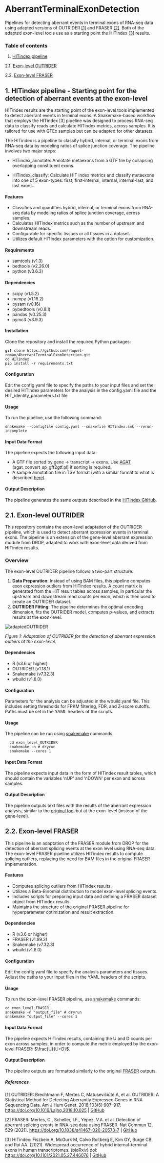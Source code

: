 # AberrantTerminalExonDetection
Pipelines for detecting aberrant events in terminal exons of RNA-seq data using adapted versions of OUTRIDER [[1]](https://github.com/raquel-romao/AberrantTerminalExonDetection/edit/main/README.md#references) and FRASER [[2]](https://github.com/raquel-romao/AberrantTerminalExonDetection/edit/main/README.md#references). Both of the adapted exon-level tools use as a starting point the HITindex [[3]](https://github.com/raquel-romao/AberrantTerminalExonDetection/edit/main/README.md#references) results.

### Table of contents

1. [HITindex pipeline](https://github.com/raquel-romao/AberrantTerminalExonDetection/tree/main#1-hitindex-pipeline---starting-point-for-the-detection-of-aberrant-events-at-the-exon-level)
   
2.1. [Exon-level OUTRIDER](https://github.com/raquel-romao/AberrantTerminalExonDetection/tree/main#21-exon-level-outrider)

2.2. [Exon-level FRASER](https://github.com/raquel-romao/AberrantTerminalExonDetection/tree/main#22-exon-level-fraser) 



## 1. HITindex pipeline - Starting point for the detection of aberrant events at the exon-level

  HITindex results are the starting point of the exon-level tools implemented to detect aberrant events in terminal exons. A Snakemake-based workflow that employs the HITindex [3] pipeline was designed to process RNA-seq data to classify reads and calculate HITindex metrics, across samples. It is tailored for use with GTEx samples but can be adapted for other datasets.
  
  The HITindex is a pipeline to classify hybrid, internal, or terminal exons from RNA-seq data by modeling ratios of splice junction coverage. The pipeline involves two major steps:
   
  - HITindex_annotate: Annotate metaexons from a GTF file by collapsing overlapping constituent exons.

  - HITindex_classify: Calculate HIT index metrics and classify metaexons into one of 5 exon-types: first, first-internal, internal, internal-last, and last exons.
  
  
  #### Features
  - Classifies and quantifies hybrid, internal, or terminal exons from RNA-seq data by modeling ratios of splice junction coverage, across samples.
  - Calculates HITindex metrics such as the number of upstream and downstream reads.
  - Configurable for specific tissues or all tissues in a dataset.
  - Utilizes default HITindex parameters with the option for customization.
  
  #### Requirements
  - samtools (v1.3)
  - bedtools (v2.26.0)
  - python (v3.6.3)
  
  #### Dependencies
  - scipy (v1.5.2)
  - numpy (v1.19.2)
  - pysam (v0.16)
  - pybedtools (v0.8.1)
  - pandas (v0.25.3)
  - pymc3 (v3.9.3)
  
  #### Installation
  Clone the repository and install the required Python packages:
  
    git clone https://github.com/raquel-romao/AberrantTerminalExonDetection.git
    cd HITindex
    pip install -r requirements.txt
  
  #### Configuration
  
  Edit the config.yaml file to specify the paths to your input files and set the desired HITindex parameters for the analysis in the config.yaml file and the HIT_identity_parameters.txt file
  
  #### Usage
  
  To run the pipeline, use the following command:
  
    snakemake --configfile config.yaml --snakefile HITindex.smk --rerun-incomplete
  
  
  #### Input Data Format
  
  The pipeline expects the following input data:
  - A GTF file sorted by gene -> transcript -> exons. Use [AGAT](https://github.com/NBISweden/AGAT) (agat_convert_sp_gff2gtf.pl) if sorting is required.
  - A sample annotation file in TSV format (with a similar format to what is described [here](https://gagneurlab-drop.readthedocs.io/en/latest/prepare.html#creating-the-sample-annotation-table)).
  
  #### Output Description
  
  The pipeline generates the same outputs described in the [HITindex GitHub](https://github.com/thepailab/HITindex).


## 2.1. Exon-level OUTRIDER
  
  This repository contains the exon-level adaptation of the OUTRIDER pipeline, which is used to detect aberrant expression events in terminal exons. The pipeline is an extension of the gene-level aberrant expression module from DROP, adapted to work with exon-level data derived from HITindex results.
  
  ### Overview
  
  The exon-level OUTRIDER pipeline follows a two-part structure:
  
  1. **Data Preparation**: Instead of using BAM files, this pipeline computes exon expression outliers from HITindex results. A count matrix is generated from the HIT result tables across samples, in particular the upstream and downstream read counts per exon, which is then used to create an OUTRIDER dataset.
  2. **OUTRIDER Fitting**: The pipeline determines the optimal encoding dimension, fits the OUTRIDER model, computes p-values, and extracts results at the exon-level.
  
  
  ![adaptedOUTRIDER](https://github.com/raquel-romao/AberrantTerminalExonDetection/assets/92799656/ed7d9372-3aa9-4e36-a67d-1c1236757a3d)
  
  *Figure 1: Adaptation of OUTRIDER for the detection of aberrant expression outliers at the exon-level.*
  
  #### Dependencies
  
  - R (v3.6 or higher)
  - OUTRIDER (v1.18.1)
  - Snakemake (v7.32.3)
  - wbuild (v1.8.0)
  
  
  #### Configuration
  
 Parameters for the analysis can be adjusted in the wbuild.yaml file. This includes setting thresholds for FPKM filtering, FDR, and Z-score cutoffs. 
 Paths must be set in the YAML headers of the scripts.
  
  #### Usage
  
  The pipeline can be run using [snakemake](https://snakemake.readthedocs.io/en/stable/) commands:
  
      cd exon_level_OUTRIDER
      snakemake -n # dryrun
      snakemake --cores 1 
    
  #### Input Data Format
  
  The pipeline expects input data in the form of HITindex result tables, which should contain the variables 'nUP' and 'nDOWN' per exon and across samples.
  
  #### Output Description
  
  The pipeline outputs text files with the results of the aberrant expression analysis, similar to the [original tool](https://github.com/gagneurlab/outrider) but at the exon-level (instead of the gene-level).


## 2.2. Exon-level FRASER

This pipeline is an adaptation of the FRASER module from DROP for the detection of aberrant splicing events at the exon level using RNA-seq data. The exon-level FRASER pipeline utilizes HITindex results to compute splicing outliers, replacing the need for BAM files in the original FRASER implementation.

#### Features

- Computes splicing outliers from HITindex results.
- Utilizes a Beta-Binomial distribution to model exon-level splicing events.
- Includes scripts for preparing input data and defining a FRASER dataset object from HITindex results.
- Maintains the structure of the original FRASER pipeline for hyperparameter optimization and result extraction.


#### Dependencies

- R (v3.6 or higher)
- FRASER (v1.99.3)
- Snakemake (v7.32.3)
- wbuild (v1.8.0)

#### Configuration

Edit the config.yaml file to specify the analysis parameters and tissues. Adjust the paths to your input files in the YAML headers of the scripts.

#### Usage

To run the exon-level FRASER pipeline, use [snakemake](https://snakemake.readthedocs.io/en/stable/) commands:

    cd exon_level_FRASER
    snakemake -n "output_file" # dryrun
    snakemake "output_file" --cores 1 
    

#### Input Data Format

The pipeline expects HITindex results, containing the U and D counts per exon across samples, in order to compute the metric employed by the exon-level FRASER: $\frac{U}{U+D}$.

#### Output Description

The pipeline outputs are formatted similarly to the original [FRASER](https://github.com/c-mertes/FRASER) outputs.


##### References
[1] OUTRIDER: Brechtmann F, Mertes C, Matusevičiūtė A, et al. OUTRIDER: A Statistical Method for Detecting Aberrantly Expressed Genes in RNA Sequencing Data. Am J Hum Genet. 2018;103(6):907-917. https://doi.org/10.1016/j.ajhg.2018.10.025 | [GitHub](https://github.com/gagneurlab/drop/tree/master/drop/modules/aberrant-expression-pipeline)

[2] FRASER: Mertes, C., Scheller, I.F., Yépez, V.A. et al. Detection of aberrant splicing events in RNA-seq data using FRASER. Nat Commun 12, 529 (2021). https://doi.org/10.1038/s41467-020-20573-7 | [GitHub](https://github.com/gagneurlab/drop/tree/master/drop/modules/aberrant-splicing-pipeline)

[3] HITindex: Fiszbein A, McGurk M, Calvo Roitberg E, Kim GY, Burge CB, and Pai AA. (2021). Widespread occurrence of hybrid internal-terminal exons in human transcriptomes. (bioRxiv) doi: https://doi.org/10.1101/2021.05.27.446076 | [GitHub](https://github.com/thepailab/HITindex)



